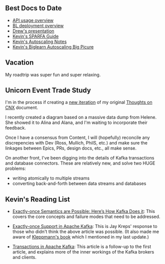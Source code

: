 ## Best Docs to Date
- [API usage overview](https://github.com/openstax/napkin-notes/blob/master/kevin/160921_biglearnApis/api_usage.md)
- [BL deployment overview](https://github.com/openstax/napkin-notes/blob/master/kevin/BiglearnArchitectureDeployment.pdf)
- [Drew's presentation](https://docs.google.com/presentation/d/1qoPqBLD4XqOsIfcM6aJH7IaDQRsxxuA6QBLy4GIZy7w/edit#slide=id.p)
- [Kevin's SPARFA Guide](https://github.com/openstax/sparfa-sandbox/blob/master/klb_sparfa_guide/sparfa_guide.pdf)
- [Kevin's Autoscaling Notes](https://docs.google.com/document/d/1bmn2xYBURE90fiZrdNG5CN28vEBCPJbKukDTbUqntZ4/edit)
- [Kevin's Biglearn Autoscaling Big Picure](https://docs.google.com/document/d/1JGcHIzmHDaDFlQvznzYgsWHuXBRis9qvtwF6pwaYVfQ/edit)

## Vacation

My roadtrip was super fun and super relaxing.

## Unicorn Event Trade Study

I'm in the process
if creating a
[new iteration](https://docs.google.com/document/d/1rIW041EHBmQXVR1nvvlO7YNp2SWMN-8SOFzjVnsV0V0/edit#heading=h.d39jccd0dszr)
of my original
[Thoughts on CNX](https://docs.google.com/document/d/13oeC_Ytq2cD8j52ztttpG3sMXsliUM9rp_rPTmUDvNM/edit#heading=h.kh3o9xhcgamc)
document.

I recently created a diagram
based on a massive data dump from Helene.
She showed it to Alina and Alana,
and I'm waiting to incorporate their feedback.

Once I have a consensus from Content,
I will (hopefully) reconcile any discrepencies with Dev
(Ross, Mullich, PhilS, etc.)
and make sure the linkages between Epics, PRs, design docs, etc.,
all make sense.

On another front,
I've been digging into the details
of Kafka transactions
and database connectors.
These are relatively new,
and solve two HUGE problems:
* writing atomically to multiple streams
* converting back-and-forth between data streams and databases

## Kevin's Reading List

* [Exactly-once Semantics are Possible: Here’s How Kafka Does it](https://www.confluent.io/blog/exactly-once-semantics-are-possible-heres-how-apache-kafka-does-it/):
  This covers the core concepts and failure modes that need to be addressed.

* [Exactly-once Support in Apache Kafka](https://medium.com/@jaykreps/exactly-once-support-in-apache-kafka-55e1fdd0a35f):
  This is Jay Kreps' response to those who didn't think the above article was possible.
  (It also made me aware of
  [Kleppmann's book](https://dataintensive.net/)
  which I mentioned in my last update.)

* [Transactions in Apache Kafka](https://www.confluent.io/blog/transactions-apache-kafka/):
  This article is a follow-up to the first article,
  and explains more of the inner workings of the Kafka brokers and clients.
